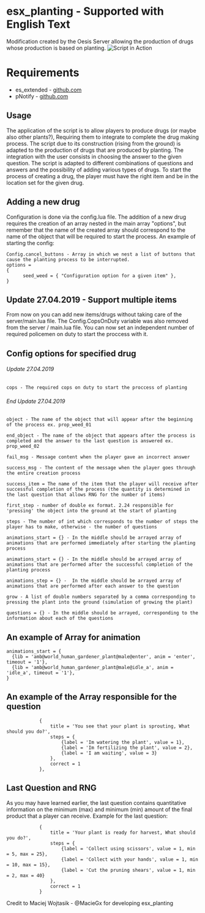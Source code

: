 # esx_planting - Supported with English Text
Modification created by the Oesis Server allowing the production of drugs whose production is based on planting.
![Script in Action](https://mwojtasik.pl/img_zarabiam/portfolio/fivem/1.png)

# Requirements
* es_extended - [github.com](https://github.com/ESX-Org/es_extended)
* pNotify - [github.com](https://github.com/Nick78111/pNotify)


## Usage
The application of the script is to allow players to produce drugs (or maybe also other plants?), Requiring them to integrate to complete the drug making process.
The script due to its construction (rising from the ground) is adapted to the production of drugs that are produced by planting.
The integration with the user consists in choosing the answer to the given question.
The script is adapted to different combinations of questions and answers and the possibility of adding various types of drugs.
To start the process of creating a drug, the player must have the right item and be in the location set for the given drug.

## Adding a new drug
Configuration is done via the config.lua file.
The addition of a new drug requires the creation of an array nested in the main array "options", but remember that the name of the created array should correspond to the name of the object that will be required to start the process.
An example of starting the config:
```
Config.cancel_buttons - Array in which we nest a list of buttons that cause the planting process to be interrupted.
options =
{
      seed_weed = { "Configuration option for a given item" },
}
```

## Update 27.04.2019 - Support multiple items
From now on you can add new items/drugs without taking care of the server/main.lua file.
The Config.CopsOnDuty variable was also removed from the server / main.lua file.
You can now set an independent number of required policemen on duty to start the proccess with it.


## Config options for specified drug
###### Update 27.04.2019
```
cops - The required cops on duty to start the proccess of planting
```
###### End Update 27.04.2019
```
object - The name of the object that will appear after the beginning of the process ex. prop_weed_01
```
```
end_object - The name of the object that appears after the process is completed and the answer to the last question is answered ex. prop_weed_02
```
```
fail_msg - Message content when the player gave an incorrect answer
```
```
success_msg - The content of the message when the player goes through the entire creation process
```
```
success_item = The name of the item that the player will receive after successful completion of the process (the quantity is determined in the last question that allows RNG for the number of items)
```
```
first_step - number of double ex format. 2.24 responsible for 'pressing' the object into the ground at the start of planting
```
```
steps - The number of int which corresponds to the number of steps the player has to make, otherwise - the number of questions
```
```
animations_start = {} - In the middle should be arrayed array of animations that are performed immediately after starting the planting process
```
```
animations_start = {} - In the middle should be arrayed array of animations that are performed after the successful completion of the planting process
```
```
animations_step = {} -  In the middle should be arrayed array of animations that are performed after each answer to the question
```
```
grow - A list of double numbers separated by a comma corresponding to pressing the plant into the ground (simulation of growing the plant)
```
```
questions = {} - In the middle should be arrayed, corresponding to the information about each of the questions
```

## An example of Array for animation
```
animations_start = {
  {lib = 'amb@world_human_gardener_plant@male@enter', anim = 'enter', timeout = '1'},
  {lib = 'amb@world_human_gardener_plant@male@idle_a', anim = 'idle_a', timeout = '1'},
}
```

## An example of the Array responsible for the question
```
            {
                title = 'You see that your plant is sprouting, What should you do?',
                steps = {
                    {label = 'Im watering the plant', value = 1},
                    {label = 'Im fertilizing the plant', value = 2},
                    {label = 'I am waiting', value = 3}
                },
                correct = 1
            },
```

## Last Question and RNG
As you may have learned earlier, the last question contains quantitative information on the minimum (max) and minimum (min) amount of the final product that a player can receive.
Example for the last question:
```
            {
                title = 'Your plant is ready for harvest, What should you do?',
                steps = {
                    {label = 'Collect using scissors', value = 1, min = 5, max = 25},
                    {label = 'Collect with your hands', value = 1, min = 10, max = 15},
                    {label = 'Cut the pruning shears', value = 1, min = 2, max = 40}
                },
                correct = 1
            }
```
Credit to Maciej Wojtasik - @MacieGx for developing esx_planting
